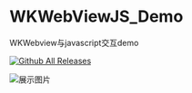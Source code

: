 # WKWebViewJS_Demo
WKWebview与javascript交互demo

[![Github All Releases](https://img.shields.io/github/downloads/diankuanghuolong/WKWebViewJS_Demo/total.svg)](https://github.com/diankuanghuolong/WKWebViewJS_Demo)

![展示图片](https://github.com/diankuanghuolong/WKWebViewJS_Demo/blob/master/WKWebViewJS/ShowImgs/WKWebView-JS.gif)
